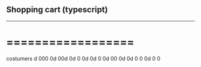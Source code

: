 ## Shopping cart (typescript)
---------------------------
==================
=================

costumers
d
000
0d
00d
0d
0
0d
0d
0
0d
00
0d
0d
0
0
0d
0
0
